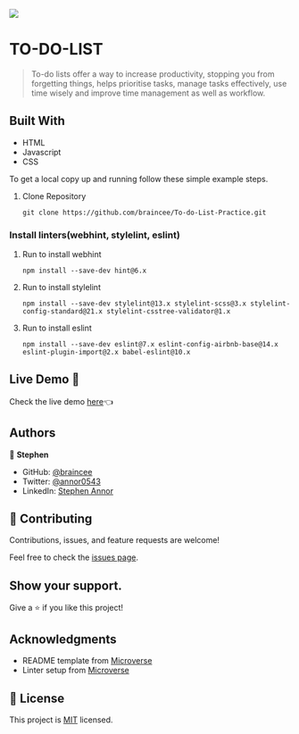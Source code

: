 ![](https://img.shields.io/badge/Microverse-blueviolet)

# TO-DO-LIST

> To-do lists offer a way to increase productivity, stopping you from forgetting things, helps prioritise tasks, manage tasks effectively, use time wisely and improve time management as well as workflow.

## Built With

- HTML
- Javascript
- CSS

To get a local copy up and running follow these simple example steps.

1. Clone Repository
   ```
   git clone https://github.com/braincee/To-do-List-Practice.git
   ```

### Install linters(webhint, stylelint, eslint)

1. Run to install webhint
   ```
   npm install --save-dev hint@6.x
   ```
2. Run to install stylelint
   ```
   npm install --save-dev stylelint@13.x stylelint-scss@3.x stylelint-config-standard@21.x stylelint-csstree-validator@1.x
   ```
3. Run to install eslint
   ```
   npm install --save-dev eslint@7.x eslint-config-airbnb-base@14.x eslint-plugin-import@2.x babel-eslint@10.x
   ```

## Live Demo 🔗

Check the live demo [here](https://braincee.github.io/To-do-List-Practice)👈


## Authors

👤 **Stephen**

- GitHub: [@braincee](https://github.com/braincee)
- Twitter: [@annor0543](https://twitter.com/annor0543)
- LinkedIn: [Stephen Annor](https://www.linkedin.com/in/kwesi-appiah-1387801a1/)


## 🤝 Contributing

Contributions, issues, and feature requests are welcome!

Feel free to check the [issues page](https://github.com/braincee/To-do-List-Practice/issues).

## Show your support.

Give a ⭐️ if you like this project!

## Acknowledgments

- README template from [Microverse](https://github.com/microverseinc/readme-template)
- Linter setup from [Microverse](https://github.com/microverseinc/linters-config/tree/master/html-css)

## 📝 License

This project is [MIT](./MIT.md) licensed.

